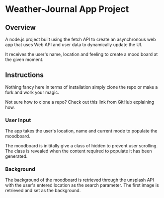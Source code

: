 # Weather-Journal App Project

## Overview

A node.js project built using the fetch API to create an asynchronous web app that uses Web API and user data to dynamically update the UI.

It receives the user's name, location and feeling to create a mood board at the given moment.

## Instructions

Nothing fancy here in terms of installation simply clone the repo or make a fork and work your magic.

Not sure how to clone a repo? Check out this link from GitHub explaining how.

### User Input

The app takes the user's location, name and current mode to populate the moodboard.

The moodboard is inititally give a class of hidden to prevent user scrolling. The class is revealed when the content required to populate it has been generated.

### Background

The background of the moodboard is retrieved through the unsplash API with the user's entered location as the search parameter. The first image is retrieved and set as the background.
